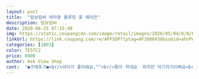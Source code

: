 ```yaml
---
layout: post 
title:  "빔보빔바 여아용 블루밍 꽃 헤어끈" 
description: 빔보빔바  ..
date: 2020-06-25 07:15:48 
img: https://static.coupangcdn.com/image/retail/images/2020/05/04/0/0/6c1e82a7-113a-40fa-bb61-9b720f682321.jpg 
linkUrl: https://link.coupang.com/re/AFFSDP?lptag=AF3600438&subid=ahnPublicAsk&pageKey=1553134462&itemId=2656594640&vendorItemId=70647232978&traceid=V0-113-ead3df4697843cfa 
categories: [1003] 
color: 7E57C2 
price: 6900 
author: Ask View Shop 
cont:  "●구매후기●<br/>아이가 좋아해요,^^<br/>통이 작네요  하지만 아기자기이뻐요<br/>" 
---
```

